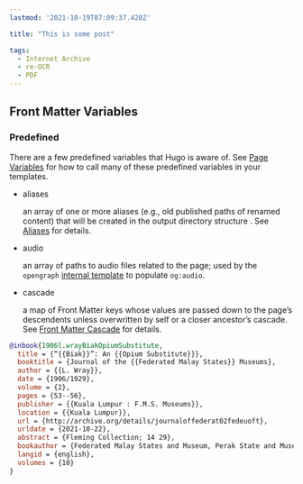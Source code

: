 ```yaml
---
lastmod: '2021-10-19T07:09:37.428Z'

title: "This is some post"

tags:
  - Internet Archive
  - re-OCR
  - PDF
---
```






## Front Matter Variables 

### Predefined 

There are a few predefined variables that Hugo is aware of. See [Page Variables](https://gohugo.io/variables/page/) for how to call many of these predefined variables in your templates.

- aliases

  an array of one or more aliases (e.g., old published paths of  renamed content) that will be created in the output directory structure . See [Aliases](https://gohugo.io/content-management/urls/#aliases) for details.

- audio

  an array of paths to audio files related to the page; used by the `opengraph` [internal template](https://gohugo.io/templates/internal) to populate `og:audio`.

- cascade

  a map of Front Matter keys whose values are passed down to the  page’s descendents unless overwritten by self or a closer ancestor’s  cascade. See [Front Matter Cascade](https://gohugo.io/content-management/front-matter/#front-matter-cascade) for details.

```bibtex
@inbook{1906l.wrayBiakOpiumSubstitute,
  title = {“{{Biak}}”: An {{Opium Substitute}}},
  booktitle = {Journal of the {{Federated Malay States}} Museums},
  author = {{L. Wray}},
  date = {1906/1929},
  volume = {2},
  pages = {53--56},
  publisher = {{Kuala Lumpur : F.M.S. Museums}},
  location = {{Kuala Lumpur}},
  url = {http://archive.org/details/journaloffederat02fedeuoft},
  urldate = {2021-10-22},
  abstract = {Fleming Collection; 14 29},
  bookauthor = {Federated Malay States and Museum, Perak State and Museum, Selangor State},
  langid = {english},
  volumes = {10}
}
```

